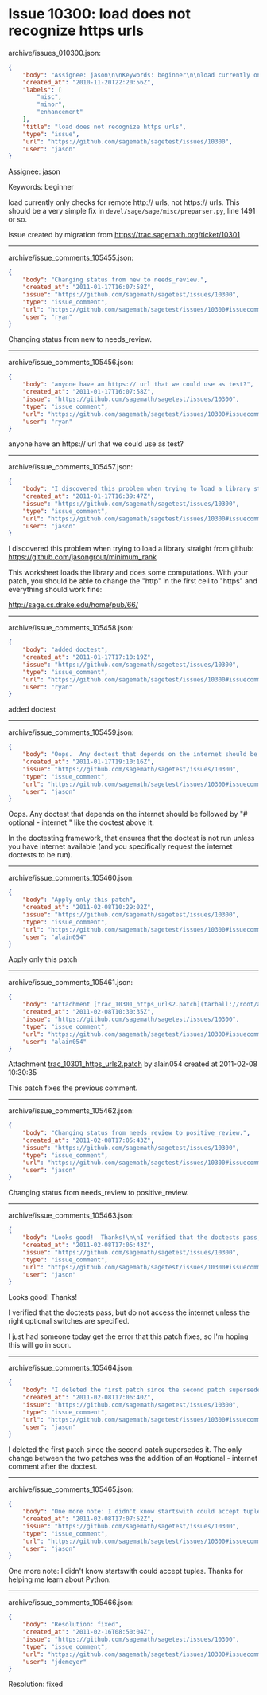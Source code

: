 # Issue 10300: load does not recognize https urls

archive/issues_010300.json:
```json
{
    "body": "Assignee: jason\n\nKeywords: beginner\n\nload currently only checks for remote http:// urls, not https:// urls.  This should be a very simple fix in `devel/sage/sage/misc/preparser.py`, line 1491 or so.\n\nIssue created by migration from https://trac.sagemath.org/ticket/10301\n\n",
    "created_at": "2010-11-20T22:20:56Z",
    "labels": [
        "misc",
        "minor",
        "enhancement"
    ],
    "title": "load does not recognize https urls",
    "type": "issue",
    "url": "https://github.com/sagemath/sagetest/issues/10300",
    "user": "jason"
}
```
Assignee: jason

Keywords: beginner

load currently only checks for remote http:// urls, not https:// urls.  This should be a very simple fix in `devel/sage/sage/misc/preparser.py`, line 1491 or so.

Issue created by migration from https://trac.sagemath.org/ticket/10301





---

archive/issue_comments_105455.json:
```json
{
    "body": "Changing status from new to needs_review.",
    "created_at": "2011-01-17T16:07:58Z",
    "issue": "https://github.com/sagemath/sagetest/issues/10300",
    "type": "issue_comment",
    "url": "https://github.com/sagemath/sagetest/issues/10300#issuecomment-105455",
    "user": "ryan"
}
```

Changing status from new to needs_review.



---

archive/issue_comments_105456.json:
```json
{
    "body": "anyone have an https:// url that we could use as test?",
    "created_at": "2011-01-17T16:07:58Z",
    "issue": "https://github.com/sagemath/sagetest/issues/10300",
    "type": "issue_comment",
    "url": "https://github.com/sagemath/sagetest/issues/10300#issuecomment-105456",
    "user": "ryan"
}
```

anyone have an https:// url that we could use as test?



---

archive/issue_comments_105457.json:
```json
{
    "body": "I discovered this problem when trying to load a library straight from github: https://github.com/jasongrout/minimum_rank\n\nThis worksheet loads the library and does some computations.  With your patch, you should be able to change the \"http\" in the first cell to \"https\" and everything should work fine:\n\nhttp://sage.cs.drake.edu/home/pub/66/",
    "created_at": "2011-01-17T16:39:47Z",
    "issue": "https://github.com/sagemath/sagetest/issues/10300",
    "type": "issue_comment",
    "url": "https://github.com/sagemath/sagetest/issues/10300#issuecomment-105457",
    "user": "jason"
}
```

I discovered this problem when trying to load a library straight from github: https://github.com/jasongrout/minimum_rank

This worksheet loads the library and does some computations.  With your patch, you should be able to change the "http" in the first cell to "https" and everything should work fine:

http://sage.cs.drake.edu/home/pub/66/



---

archive/issue_comments_105458.json:
```json
{
    "body": "added doctest",
    "created_at": "2011-01-17T17:10:19Z",
    "issue": "https://github.com/sagemath/sagetest/issues/10300",
    "type": "issue_comment",
    "url": "https://github.com/sagemath/sagetest/issues/10300#issuecomment-105458",
    "user": "ryan"
}
```

added doctest



---

archive/issue_comments_105459.json:
```json
{
    "body": "Oops.  Any doctest that depends on the internet should be followed by \"# optional - internet \" like the doctest above it.\n\nIn the doctesting framework, that ensures that the doctest is not run unless you have internet available (and you specifically request the internet doctests to be run).",
    "created_at": "2011-01-17T19:10:16Z",
    "issue": "https://github.com/sagemath/sagetest/issues/10300",
    "type": "issue_comment",
    "url": "https://github.com/sagemath/sagetest/issues/10300#issuecomment-105459",
    "user": "jason"
}
```

Oops.  Any doctest that depends on the internet should be followed by "# optional - internet " like the doctest above it.

In the doctesting framework, that ensures that the doctest is not run unless you have internet available (and you specifically request the internet doctests to be run).



---

archive/issue_comments_105460.json:
```json
{
    "body": "Apply only this patch",
    "created_at": "2011-02-08T10:29:02Z",
    "issue": "https://github.com/sagemath/sagetest/issues/10300",
    "type": "issue_comment",
    "url": "https://github.com/sagemath/sagetest/issues/10300#issuecomment-105460",
    "user": "alain054"
}
```

Apply only this patch



---

archive/issue_comments_105461.json:
```json
{
    "body": "Attachment [trac_10301_https_urls2.patch](tarball://root/attachments/some-uuid/ticket10301/trac_10301_https_urls2.patch) by alain054 created at 2011-02-08 10:30:35\n\nThis patch fixes the previous comment.",
    "created_at": "2011-02-08T10:30:35Z",
    "issue": "https://github.com/sagemath/sagetest/issues/10300",
    "type": "issue_comment",
    "url": "https://github.com/sagemath/sagetest/issues/10300#issuecomment-105461",
    "user": "alain054"
}
```

Attachment [trac_10301_https_urls2.patch](tarball://root/attachments/some-uuid/ticket10301/trac_10301_https_urls2.patch) by alain054 created at 2011-02-08 10:30:35

This patch fixes the previous comment.



---

archive/issue_comments_105462.json:
```json
{
    "body": "Changing status from needs_review to positive_review.",
    "created_at": "2011-02-08T17:05:43Z",
    "issue": "https://github.com/sagemath/sagetest/issues/10300",
    "type": "issue_comment",
    "url": "https://github.com/sagemath/sagetest/issues/10300#issuecomment-105462",
    "user": "jason"
}
```

Changing status from needs_review to positive_review.



---

archive/issue_comments_105463.json:
```json
{
    "body": "Looks good!  Thanks!\n\nI verified that the doctests pass, but do not access the internet unless the right optional switches are specified.\n\nI just had someone today get the error that this patch fixes, so I'm hoping this will go in soon.",
    "created_at": "2011-02-08T17:05:43Z",
    "issue": "https://github.com/sagemath/sagetest/issues/10300",
    "type": "issue_comment",
    "url": "https://github.com/sagemath/sagetest/issues/10300#issuecomment-105463",
    "user": "jason"
}
```

Looks good!  Thanks!

I verified that the doctests pass, but do not access the internet unless the right optional switches are specified.

I just had someone today get the error that this patch fixes, so I'm hoping this will go in soon.



---

archive/issue_comments_105464.json:
```json
{
    "body": "I deleted the first patch since the second patch supersedes it.  The only change between the two patches was the addition of an #optional - internet comment after the doctest.",
    "created_at": "2011-02-08T17:06:40Z",
    "issue": "https://github.com/sagemath/sagetest/issues/10300",
    "type": "issue_comment",
    "url": "https://github.com/sagemath/sagetest/issues/10300#issuecomment-105464",
    "user": "jason"
}
```

I deleted the first patch since the second patch supersedes it.  The only change between the two patches was the addition of an #optional - internet comment after the doctest.



---

archive/issue_comments_105465.json:
```json
{
    "body": "One more note: I didn't know startswith could accept tuples.  Thanks for helping me learn about Python.",
    "created_at": "2011-02-08T17:07:52Z",
    "issue": "https://github.com/sagemath/sagetest/issues/10300",
    "type": "issue_comment",
    "url": "https://github.com/sagemath/sagetest/issues/10300#issuecomment-105465",
    "user": "jason"
}
```

One more note: I didn't know startswith could accept tuples.  Thanks for helping me learn about Python.



---

archive/issue_comments_105466.json:
```json
{
    "body": "Resolution: fixed",
    "created_at": "2011-02-16T08:50:04Z",
    "issue": "https://github.com/sagemath/sagetest/issues/10300",
    "type": "issue_comment",
    "url": "https://github.com/sagemath/sagetest/issues/10300#issuecomment-105466",
    "user": "jdemeyer"
}
```

Resolution: fixed
